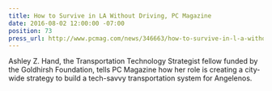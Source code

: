 ```yaml
---
title: How to Survive in LA Without Driving, PC Magazine
date: 2016-08-02 12:00:00 -07:00
position: 73
press_url: http://www.pcmag.com/news/346663/how-to-survive-in-l-a-without-driving
---
```


Ashley Z. Hand, the Transportation Technology Strategist fellow funded by the Goldhirsh Foundation, tells PC Magazine how her role is creating a city-wide strategy to build a tech-savvy transportation system for Angelenos.
